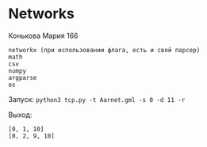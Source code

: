 # Networks
Конькова Мария 166

```
networkx (при использовании флага, есть и свой парсер)
math
csv
numpy
argparse
os
```
Запуск: ```python3 tcp.py -t Aarnet.gml -s 0 -d 11 -r```

Выход: 
```
[0, 1, 10]
[0, 2, 9, 10]
```
